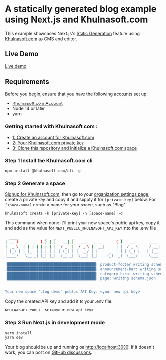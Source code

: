 # A statically generated blog example using Next.js and Khulnasoft.com

This example showcases Next.js's [Static Generation](https://nextjs.org/docs/basic-features/pages) feature using [Khulnasoft.com](https://khulnasoft.com/) as CMS and editor.

## Live Demo

[Live demo](https://nextjs-blog-demo-eight.vercel.app/)

## Requirements

Before you begin, ensure that you have the following accounts set up:

-   [Khulnasoft.com Account](https://khulnasoft.com)
-   Node 14 or later
-   yarn


### Getting started with Khulnasoft.com :
  - [1: Create an account for Khulnasoft.com](#1-create-an-account-for-khulnasoftio)
  - [2: Your Khulnasoft.com private key](#2-your-khulnasoftio-private-key)
  - [3: Clone this repository and initialize a Khulnasoft.com space](#3-clone-this-repository-and-initialize-a-khulnasoftio-space)

### Step 1 Install the Khulnasoft.com cli

```
npm install @khulnasoft.com/cli -g
```

### Step 2 Generate a space

[Signup for Khulnasoft.com](https://khulnasoft.com/signup), then go to your [organization settings page](https://khulnasoft.com/account/organization?root=true), create a private key and copy it and supply it for `[private-key]` below. For `[space-name]` create a name for your space, such as "Blog"

```
khulnasoft create -k [private-key] -n [space-name] -d
```

This command when done it'll print your new space's public api key, copy it and add as the value for `NEXT_PUBLIC_KHULNASOFT_API_KEY` into the .env file

``` bash
  ____            _   _       _                     _                    _   _ 
| __ )   _   _  (_) | |   __| |   ___   _ __      (_)   ___       ___  | | (_)
|  _ \  | | | | | | | |  / _` |  / _ \ | '__|     | |  / _ \     / __| | | | |
| |_) | | |_| | | | | | | (_| | |  __/ | |     _  | | | (_) |   | (__  | | | |
|____/   \__,_| |_| |_|  \__,_|  \___| |_|    (_) |_|  \___/     \___| |_| |_|

|████████████████████████████████████████| product-footer writing schema.json | 1/1
|████████████████████████████████████████| announcement-bar: writing schema.json | 1/1
|████████████████████████████████████████| category-hero: writing schema.json | 1/1
|████████████████████████████████████████| page: writing schema.json | 2/2


Your new space "blog demo" public API Key: <your new api key>
```

Copy the created API key and add it to your .env file: 

```
KHULNASOFT_PUBLIC_KEY=<your new api key>
```

### Step 3 Run Next.js in development mode

```bash
yarn install
yarn dev
```

Your blog should be up and running on [http://localhost:3000](http://localhost:3000)! If it doesn't work, you can post on [GitHub discussions](https://github.com/vercel/next.js/discussions).


